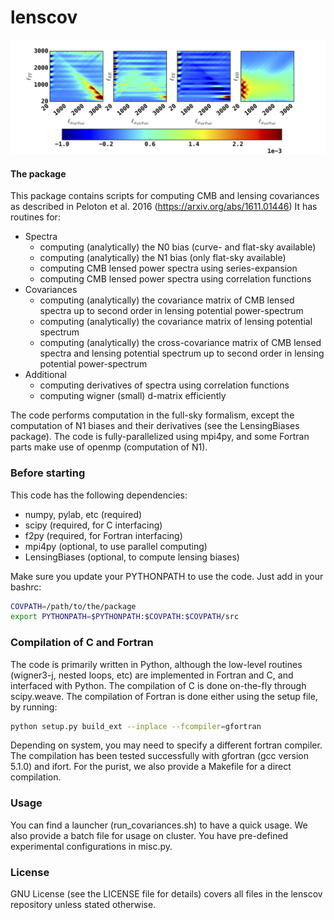 lenscov
==

![ScreenShot](https://github.com/JulienPeloton/lenscov/blob/master/additional_files/covariances_phixCMB_triangle_MV_CMB-S4.png)

#### The package
This package contains scripts for computing CMB and lensing covariances
as described in Peloton et al. 2016 (https://arxiv.org/abs/1611.01446)
It has routines for:
* Spectra
    * computing (analytically) the N0 bias (curve- and flat-sky available)
    * computing (analytically) the N1 bias (only flat-sky available)
    * computing CMB lensed power spectra using series-expansion
    * computing CMB lensed power spectra using correlation functions
* Covariances
    * computing (analytically) the covariance matrix of
      CMB lensed spectra up to second order in lensing potential power-spectrum
    * computing (analytically) the covariance matrix of
      lensing potential spectrum
    * computing (analytically) the cross-covariance matrix of
      CMB lensed spectra and lensing potential spectrum up to
      second order in lensing potential power-spectrum
* Additional
    * computing derivatives of spectra using correlation functions
    * computing wigner (small) d-matrix efficiently

The code performs computation in the full-sky formalism, except the computation of N1
biases and their derivatives (see the LensingBiases package).
The code is fully-parallelized using mpi4py,
and some Fortran parts make use of openmp (computation of N1).

### Before starting
This code has the following dependencies:
* numpy, pylab, etc (required)
* scipy (required, for C interfacing)
* f2py (required, for Fortran interfacing)
* mpi4py (optional, to use parallel computing)
* LensingBiases (optional, to compute lensing biases)

Make sure you update your PYTHONPATH to use the code.
Just add in your bashrc:
```bash
COVPATH=/path/to/the/package
export PYTHONPATH=$PYTHONPATH:$COVPATH:$COVPATH/src
```

### Compilation of C and Fortran
The code is primarily written in Python, although the low-level routines
(wigner3-j, nested loops, etc) are implemented in Fortran and C,
and interfaced with Python. The compilation of C is done on-the-fly
through scipy.weave. The compilation of Fortran is done either using the
setup file, by running:
```bash
python setup.py build_ext --inplace --fcompiler=gfortran
```
Depending on system, you may need to specify a different fortran compiler.
The compilation has been tested successfully with gfortran (gcc version 5.1.0) and ifort.
For the purist, we also provide a Makefile for a direct compilation.

### Usage
You can find a launcher (run_covariances.sh) to have a quick usage.
We also provide a batch file for usage on cluster.
You have pre-defined experimental configurations in misc.py.

### License
GNU License (see the LICENSE file for details) covers all files
in the lenscov repository unless stated otherwise.
